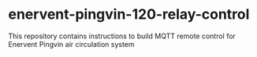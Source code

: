 # enervent-pingvin-120-relay-control
This repository contains instructions to build MQTT remote control for Enervent Pingvin air circulation system
